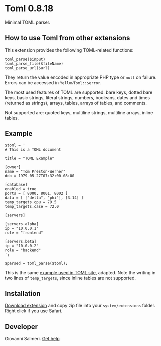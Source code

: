 Toml 0.8.18
===========
Minimal TOML parser.

## How to use Toml from other extensions

This extension provides the following TOML-related functions:

`toml_parse($input)`  
`toml_parse_file($fileName)`  
`toml_parse_url($url)`  

They return the value encoded in appropriate PHP type or `null` on failure. Errors can be accessed in `YellowToml::$error`.

The most used features of TOML are supported: bare keys, dotted bare keys, basic strings, literal strings, numbers, booleans, dates and times (returned as strings), arrays, tables, arrays of tables, and comments.

Not supported are: quoted keys, multiline strings, multiline arrays, inline tables.

## Example

```
$toml = '
# This is a TOML document

title = "TOML Example"

[owner]
name = "Tom Preston-Werner"
dob = 1979-05-27T07:32:00-08:00

[database]
enabled = true
ports = [ 8000, 8001, 8002 ]
data = [ ["delta", "phi"], [3.14] ]
temp_targets.cpu = 79.5
temp_targets.case = 72.0

[servers]

[servers.alpha]
ip = "10.0.0.1"
role = "frontend"

[servers.beta]
ip = "10.0.0.2"
role = "backend"
';

$parsed = toml_parse($toml);
```

This is the same [example used in TOML site](https://toml.io/en/), adapted. Note the writing in two lines of `temp_targets`, since inline tables are not supported.

## Installation

[Download extension](https://github.com/GiovanniSalmeri/yellow-toml/archive/main.zip) and copy zip file into your `system/extensions` folder. Right click if you use Safari.

## Developer

Giovanni Salmeri. [Get help](https://datenstrom.se/yellow/help/)

